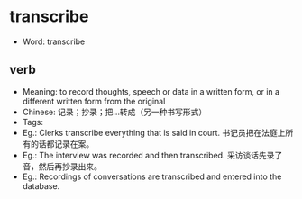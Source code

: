 # transcribe

- Word: transcribe

## verb

- Meaning: to record thoughts, speech or data in a written form, or in a different written form from the original
- Chinese: 记录；抄录；把…转成（另一种书写形式）
- Tags: 
- Eg.: Clerks transcribe everything that is said in court. 书记员把在法庭上所有的话都记录在案。
- Eg.: The interview was recorded and then transcribed. 采访谈话先录了音，然后再抄录出来。
- Eg.: Recordings of conversations are transcribed and entered into the database.

